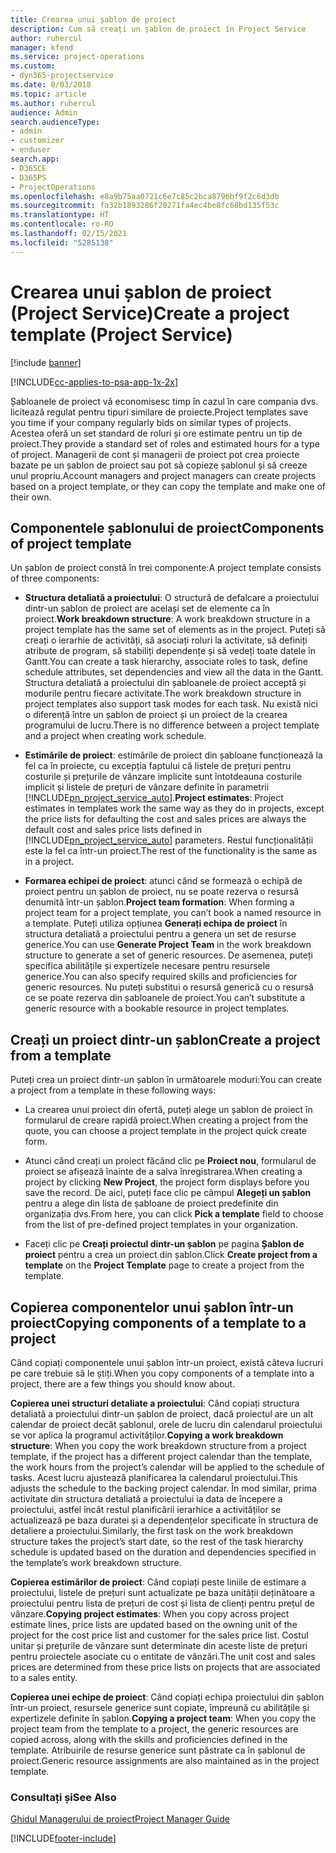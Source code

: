```yaml
---
title: Crearea unui șablon de proiect
description: Cum să creați un șablon de proiect în Project Service
author: ruhercul
manager: kfend
ms.service: project-operations
ms.custom:
- dyn365-projectservice
ms.date: 8/03/2018
ms.topic: article
ms.author: ruhercul
audience: Admin
search.audienceType:
- admin
- customizer
- enduser
search.app:
- D365CE
- D365PS
- ProjectOperations
ms.openlocfilehash: e8a9b75aa0721c6e7c85c2bca8796bf9f2c6d3db
ms.sourcegitcommit: fa32b1893286f20271fa4ec4be8fc68bd135f53c
ms.translationtype: HT
ms.contentlocale: ro-RO
ms.lasthandoff: 02/15/2021
ms.locfileid: "5285138"
---
```

# <a name="create-a-project-template-project-service"></a><span data-ttu-id="e4eed-103">Crearea unui șablon de proiect (Project Service)</span><span class="sxs-lookup"><span data-stu-id="e4eed-103">Create a project template (Project Service)</span></span>

[!include [banner](../includes/psa-now-project-operations.md)]

[!INCLUDE[cc-applies-to-psa-app-1x-2x](../includes/cc-applies-to-psa-app-1x-2x.md)]

<span data-ttu-id="e4eed-104">Șabloanele de proiect vă economisesc timp în cazul în care compania dvs. licitează regulat pentru tipuri similare de proiecte.</span><span class="sxs-lookup"><span data-stu-id="e4eed-104">Project templates save you time if your company regularly bids on similar types of projects.</span></span> <span data-ttu-id="e4eed-105">Acestea oferă un set standard de roluri și ore estimate pentru un tip de proiect.</span><span class="sxs-lookup"><span data-stu-id="e4eed-105">They provide a standard set of roles and estimated hours for a type of project.</span></span> <span data-ttu-id="e4eed-106">Managerii de cont și managerii de proiect pot crea proiecte bazate pe un șablon de proiect sau pot să copieze șablonul și să creeze unul propriu.</span><span class="sxs-lookup"><span data-stu-id="e4eed-106">Account managers and project managers can create projects based on a project template, or they can copy the template and make one of their own.</span></span>  
  
## <a name="components-of-project-template"></a><span data-ttu-id="e4eed-107">Componentele șablonului de proiect</span><span class="sxs-lookup"><span data-stu-id="e4eed-107">Components of project template</span></span>
 <span data-ttu-id="e4eed-108">Un șablon de proiect constă în trei componente:</span><span class="sxs-lookup"><span data-stu-id="e4eed-108">A project template consists of three components:</span></span>  
  
- <span data-ttu-id="e4eed-109">**Structura detaliată a proiectului**: O structură de defalcare a proiectului dintr-un șablon de proiect are același set de elemente ca în proiect.</span><span class="sxs-lookup"><span data-stu-id="e4eed-109">**Work breakdown structure**: A work breakdown structure in a project template has the same set of elements as in the project.</span></span> <span data-ttu-id="e4eed-110">Puteți să creați o ierarhie de activități, să asociați roluri la activitate, să definiți atribute de program, să stabiliți dependențe și să vedeți toate datele în Gantt.</span><span class="sxs-lookup"><span data-stu-id="e4eed-110">You can create a task hierarchy, associate roles to task, define schedule attributes, set dependencies and view all the data in the Gantt.</span></span> <span data-ttu-id="e4eed-111">Structura detaliată a proiectului din șabloanele de proiect acceptă și modurile pentru fiecare activitate.</span><span class="sxs-lookup"><span data-stu-id="e4eed-111">The work breakdown structure in project templates also support task modes for each task.</span></span> <span data-ttu-id="e4eed-112">Nu există nici o diferență între un șablon de proiect și un proiect de la crearea programului de lucru.</span><span class="sxs-lookup"><span data-stu-id="e4eed-112">There is no difference between a project template and a project when creating work schedule.</span></span>  
  
- <span data-ttu-id="e4eed-113">**Estimările de proiect**: estimările de proiect din șabloane funcționează la fel ca în proiecte, cu excepția faptului că listele de prețuri pentru costurile și prețurile de vânzare implicite sunt întotdeauna costurile implicit și listele de prețuri de vânzare definite în parametrii [!INCLUDE[pn_project_service_auto](../includes/pn-project-service-auto.md)].</span><span class="sxs-lookup"><span data-stu-id="e4eed-113">**Project estimates**: Project estimates in templates work the same way as they do in projects, except the price lists for defaulting the cost and sales prices are always the default cost and sales price lists defined in [!INCLUDE[pn_project_service_auto](../includes/pn-project-service-auto.md)] parameters.</span></span> <span data-ttu-id="e4eed-114">Restul funcționalității este la fel ca într-un proiect.</span><span class="sxs-lookup"><span data-stu-id="e4eed-114">The rest of the functionality is the same as in a project.</span></span>  
  
- <span data-ttu-id="e4eed-115">**Formarea echipei de proiect**: atunci când se formează o echipă de proiect pentru un șablon de proiect, nu se poate rezerva o resursă denumită într-un șablon.</span><span class="sxs-lookup"><span data-stu-id="e4eed-115">**Project team formation**: When forming a project team for a project template, you can’t book a named resource in a template.</span></span> <span data-ttu-id="e4eed-116">Puteți utiliza opțiunea **Generați echipa de proiect** în structura detaliată a proiectului pentru a genera un set de resurse generice.</span><span class="sxs-lookup"><span data-stu-id="e4eed-116">You can use **Generate Project Team** in the work breakdown structure to generate a set of generic resources.</span></span> <span data-ttu-id="e4eed-117">De asemenea, puteți specifica abilitățile și expertizele necesare pentru resursele generice.</span><span class="sxs-lookup"><span data-stu-id="e4eed-117">You can also specify required skills and proficiencies for generic resources.</span></span> <span data-ttu-id="e4eed-118">Nu puteți substitui o resursă generică cu o resursă ce se poate rezerva din șabloanele de proiect.</span><span class="sxs-lookup"><span data-stu-id="e4eed-118">You can’t substitute a generic resource with a bookable resource in project templates.</span></span>  
  
## <a name="create-a-project-from-a-template"></a><span data-ttu-id="e4eed-119">Creați un proiect dintr-un șablon</span><span class="sxs-lookup"><span data-stu-id="e4eed-119">Create a project from a template</span></span>  
 <span data-ttu-id="e4eed-120">Puteți crea un proiect dintr-un șablon în următoarele moduri:</span><span class="sxs-lookup"><span data-stu-id="e4eed-120">You can create a project from a template in these following ways:</span></span>  
  
-   <span data-ttu-id="e4eed-121">La crearea unui proiect din ofertă, puteți alege un șablon de proiect în formularul de creare rapidă proiect.</span><span class="sxs-lookup"><span data-stu-id="e4eed-121">When creating a project from the quote, you can choose a project template in the project quick create form.</span></span>  
  
-   <span data-ttu-id="e4eed-122">Atunci când creați un proiect făcând clic pe **Proiect nou**, formularul de proiect se afișează înainte de a salva înregistrarea.</span><span class="sxs-lookup"><span data-stu-id="e4eed-122">When creating a project by clicking **New Project**, the project form displays before you save the record.</span></span> <span data-ttu-id="e4eed-123">De aici, puteți face clic pe câmpul **Alegeți un șablon** pentru a alege din lista de șabloane de proiect predefinite din organizația dvs.</span><span class="sxs-lookup"><span data-stu-id="e4eed-123">From here, you can click **Pick a template** field to choose from the list of pre-defined project templates in your organization.</span></span>  
  
-   <span data-ttu-id="e4eed-124">Faceți clic pe **Creați proiectul dintr-un șablon** pe pagina **Șablon de proiect** pentru a crea un proiect din șablon.</span><span class="sxs-lookup"><span data-stu-id="e4eed-124">Click **Create project from a template** on the **Project Template** page to create a project from the template.</span></span>  
  
## <a name="copying-components-of-a-template-to-a-project"></a><span data-ttu-id="e4eed-125">Copierea componentelor unui șablon într-un proiect</span><span class="sxs-lookup"><span data-stu-id="e4eed-125">Copying components of a template to a project</span></span>  
 <span data-ttu-id="e4eed-126">Când copiați componentele unui șablon într-un proiect, există câteva lucruri pe care trebuie să le știți.</span><span class="sxs-lookup"><span data-stu-id="e4eed-126">When you copy components of a template into a project, there are a few things you should know about.</span></span>  
  
 <span data-ttu-id="e4eed-127">**Copierea unei structuri detaliate a proiectului**: Când copiați structura detaliată a proiectului dintr-un șablon de proiect, dacă proiectul are un alt calendar de proiect decât șablonul, orele de lucru din calendarul proiectului se vor aplica la programul activităților.</span><span class="sxs-lookup"><span data-stu-id="e4eed-127">**Copying a work breakdown structure**: When you copy the work breakdown structure from a project template, if the project has a different project calendar than the template, the work hours from the project’s calendar will be applied to the schedule of tasks.</span></span> <span data-ttu-id="e4eed-128">Acest lucru ajustează planificarea la calendarul proiectului.</span><span class="sxs-lookup"><span data-stu-id="e4eed-128">This adjusts the schedule to the backing project calendar.</span></span> <span data-ttu-id="e4eed-129">În mod similar, prima activitate din structura detaliată a proiectului ia data de începere a proiectului, astfel încât restul planificării ierarhice a activităților se actualizează pe baza duratei și a dependențelor specificate în structura de detaliere a proiectului.</span><span class="sxs-lookup"><span data-stu-id="e4eed-129">Similarly, the first task on the work breakdown structure takes the project’s start date, so the rest of the task hierarchy schedule is updated based on the duration and dependencies specified in the template’s work breakdown structure.</span></span>  
  
 <span data-ttu-id="e4eed-130">**Copierea estimărilor de proiect**: Când copiați peste liniile de estimare a proiectului, listele de prețuri sunt actualizate pe baza unității deținătoare a proiectului pentru lista de prețuri de cost și lista de clienți pentru prețul de vânzare.</span><span class="sxs-lookup"><span data-stu-id="e4eed-130">**Copying project estimates**: When you copy across project estimate lines, price lists are updated based on the owning unit of the project for the cost price list and customer for the sales price list.</span></span> <span data-ttu-id="e4eed-131">Costul unitar și prețurile de vânzare sunt determinate din aceste liste de prețuri pentru proiectele asociate cu o entitate de vânzări.</span><span class="sxs-lookup"><span data-stu-id="e4eed-131">The unit cost and sales prices are determined from these price lists on projects that are associated to a sales entity.</span></span>  
  
 <span data-ttu-id="e4eed-132">**Copierea unei echipe de proiect**: Când copiați echipa proiectului din șablon într-un proiect, resursele generice sunt copiate, împreună cu abilitățile și expertizele definite în șablon.</span><span class="sxs-lookup"><span data-stu-id="e4eed-132">**Copying a project team**: When you copy the project team from the template to a project, the generic resources are copied across, along with the skills and proficiencies defined in the template.</span></span> <span data-ttu-id="e4eed-133">Atribuirile de resurse generice sunt păstrate ca în șablonul de proiect.</span><span class="sxs-lookup"><span data-stu-id="e4eed-133">Generic resource assignments are also maintained as in the project template.</span></span>  
  
### <a name="see-also"></a><span data-ttu-id="e4eed-134">Consultați și</span><span class="sxs-lookup"><span data-stu-id="e4eed-134">See Also</span></span>  
 [<span data-ttu-id="e4eed-135">Ghidul Managerului de proiect</span><span class="sxs-lookup"><span data-stu-id="e4eed-135">Project Manager Guide</span></span>](../psa/project-manager-guide.md)


[!INCLUDE[footer-include](../includes/footer-banner.md)]